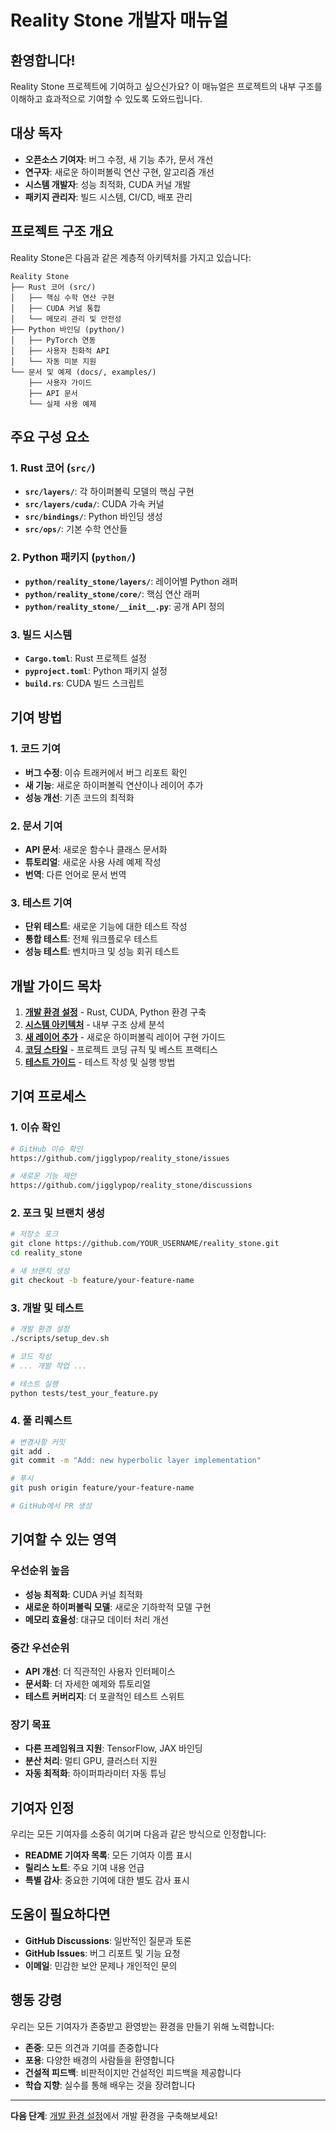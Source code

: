 # Reality Stone 개발자 매뉴얼

## 환영합니다!

Reality Stone 프로젝트에 기여하고 싶으신가요? 이 매뉴얼은 프로젝트의 내부 구조를 이해하고 효과적으로 기여할 수 있도록 도와드립니다.

## 대상 독자

- **오픈소스 기여자**: 버그 수정, 새 기능 추가, 문서 개선
- **연구자**: 새로운 하이퍼볼릭 연산 구현, 알고리즘 개선
- **시스템 개발자**: 성능 최적화, CUDA 커널 개발
- **패키지 관리자**: 빌드 시스템, CI/CD, 배포 관리

## 프로젝트 구조 개요

Reality Stone은 다음과 같은 계층적 아키텍처를 가지고 있습니다:

```
Reality Stone
├── Rust 코어 (src/)
│   ├── 핵심 수학 연산 구현
│   ├── CUDA 커널 통합
│   └── 메모리 관리 및 안전성
├── Python 바인딩 (python/)
│   ├── PyTorch 연동
│   ├── 사용자 친화적 API
│   └── 자동 미분 지원
└── 문서 및 예제 (docs/, examples/)
    ├── 사용자 가이드
    ├── API 문서
    └── 실제 사용 예제
```

## 주요 구성 요소

### 1. Rust 코어 (`src/`)
- **`src/layers/`**: 각 하이퍼볼릭 모델의 핵심 구현
- **`src/layers/cuda/`**: CUDA 가속 커널
- **`src/bindings/`**: Python 바인딩 생성
- **`src/ops/`**: 기본 수학 연산들

### 2. Python 패키지 (`python/`)
- **`python/reality_stone/layers/`**: 레이어별 Python 래퍼
- **`python/reality_stone/core/`**: 핵심 연산 래퍼
- **`python/reality_stone/__init__.py`**: 공개 API 정의

### 3. 빌드 시스템
- **`Cargo.toml`**: Rust 프로젝트 설정
- **`pyproject.toml`**: Python 패키지 설정
- **`build.rs`**: CUDA 빌드 스크립트

## 기여 방법

### 1. 코드 기여
- **버그 수정**: 이슈 트래커에서 버그 리포트 확인
- **새 기능**: 새로운 하이퍼볼릭 연산이나 레이어 추가
- **성능 개선**: 기존 코드의 최적화

### 2. 문서 기여
- **API 문서**: 새로운 함수나 클래스 문서화
- **튜토리얼**: 새로운 사용 사례 예제 작성
- **번역**: 다른 언어로 문서 번역

### 3. 테스트 기여
- **단위 테스트**: 새로운 기능에 대한 테스트 작성
- **통합 테스트**: 전체 워크플로우 테스트
- **성능 테스트**: 벤치마크 및 성능 회귀 테스트

## 개발 가이드 목차

1. **[개발 환경 설정](./01_setup_environment.md)** - Rust, CUDA, Python 환경 구축
2. **[시스템 아키텍처](./02_architecture.md)** - 내부 구조 상세 분석
3. **[새 레이어 추가](./03_adding_new_layers.md)** - 새로운 하이퍼볼릭 레이어 구현 가이드
4. **[코딩 스타일](./04_coding_style.md)** - 프로젝트 코딩 규칙 및 베스트 프랙티스
5. **[테스트 가이드](./05_testing.md)** - 테스트 작성 및 실행 방법

## 기여 프로세스

### 1. 이슈 확인
```bash
# GitHub 이슈 확인
https://github.com/jigglypop/reality_stone/issues

# 새로운 기능 제안
https://github.com/jigglypop/reality_stone/discussions
```

### 2. 포크 및 브랜치 생성
```bash
# 저장소 포크
git clone https://github.com/YOUR_USERNAME/reality_stone.git
cd reality_stone

# 새 브랜치 생성
git checkout -b feature/your-feature-name
```

### 3. 개발 및 테스트
```bash
# 개발 환경 설정
./scripts/setup_dev.sh

# 코드 작성
# ... 개발 작업 ...

# 테스트 실행
python tests/test_your_feature.py
```

### 4. 풀 리퀘스트
```bash
# 변경사항 커밋
git add .
git commit -m "Add: new hyperbolic layer implementation"

# 푸시
git push origin feature/your-feature-name

# GitHub에서 PR 생성
```

## 기여할 수 있는 영역

### 우선순위 높음
- **성능 최적화**: CUDA 커널 최적화
- **새로운 하이퍼볼릭 모델**: 새로운 기하학적 모델 구현
- **메모리 효율성**: 대규모 데이터 처리 개선

### 중간 우선순위
- **API 개선**: 더 직관적인 사용자 인터페이스
- **문서화**: 더 자세한 예제와 튜토리얼
- **테스트 커버리지**: 더 포괄적인 테스트 스위트

### 장기 목표
- **다른 프레임워크 지원**: TensorFlow, JAX 바인딩
- **분산 처리**: 멀티 GPU, 클러스터 지원
- **자동 최적화**: 하이퍼파라미터 자동 튜닝

## 기여자 인정

우리는 모든 기여자를 소중히 여기며 다음과 같은 방식으로 인정합니다:

- **README 기여자 목록**: 모든 기여자 이름 표시
- **릴리스 노트**: 주요 기여 내용 언급
- **특별 감사**: 중요한 기여에 대한 별도 감사 표시

## 도움이 필요하다면

- **GitHub Discussions**: 일반적인 질문과 토론
- **GitHub Issues**: 버그 리포트 및 기능 요청
- **이메일**: 민감한 보안 문제나 개인적인 문의

## 행동 강령

우리는 모든 기여자가 존중받고 환영받는 환경을 만들기 위해 노력합니다:

- **존중**: 모든 의견과 기여를 존중합니다
- **포용**: 다양한 배경의 사람들을 환영합니다
- **건설적 피드백**: 비판적이지만 건설적인 피드백을 제공합니다
- **학습 지향**: 실수를 통해 배우는 것을 장려합니다

---

**다음 단계**: [개발 환경 설정](./01_setup_environment.md)에서 개발 환경을 구축해보세요! 